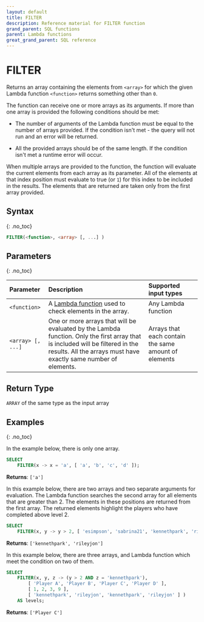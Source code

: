 ```yaml
---
layout: default
title: FILTER
description: Reference material for FILTER function
grand_parent: SQL functions
parent: Lambda functions
great_grand_parent: SQL reference
---
```


# FILTER

Returns an array containing the elements from `<array>` for which the given Lambda function `<function>` returns something other than `0`.

The function can receive one or more arrays as its arguments. If more than one array is provided the following conditions should be met:

* The number of arguments of the Lambda function must be equal to the number of arrays provided. If the condition isn't met - the query will not run and an error will be returned.

* All the provided arrays should be of the same length. If the condition isn't met a runtime error will occur.

When multiple arrays are provided to the function, the function will evaluate the current elements from each array as its parameter. All of the elements at that index position must evaluate to true (or `1`) for this index to be included in the results. The elements that are returned are taken only from the first array provided.

## Syntax
{: .no_toc}

```sql
FILTER(<function>, <array> [, ...] )
```
## Parameters
{: .no_toc} 

| Parameter        | Description     | Supported input types | 
| :---------------- | :------------------------------------------ | :---------| 
| `<function>`         | A [Lambda function](../../../Guides/working-with-semi-structured-data/working-with-arrays.md#manipulating-arrays-with-lambda-functions) used to check elements in the array. | Any Lambda function | 
| `<array> [, ...]`  | One or more arrays that will be evaluated by the Lambda function. Only the first array that is included will be filtered in the results. All the arrays must have exactly same number of elements.  | Arrays that each contain the same amount of elements | 

## Return Type
`ARRAY` of the same type as the input array 

## Examples
{: .no_toc}

In the example below, there is only one array.

```sql
SELECT
	FILTER(x -> x = 'a', [ 'a', 'b', 'c', 'd' ]);
```

**Returns**: `['a']`

In this example below, there are two arrays and two separate arguments for evaluation. The Lambda function searches the second array for all elements that are greater than 2. The elements in these positions are returned from the first array. The returned elements highlight the players who have completed above level 2. 

```sql
SELECT
	FILTER(x, y -> y > 2, [ 'esimpson', 'sabrina21', 'kennethpark', 'rileyjon' ], [ 1, 2, 3, 9 ]) AS levels;
```

**Returns**: `['kennethpark', 'rileyjon']`

In this example below, there are three arrays, and Lambda function which meet the condition on two of them.

```sql
SELECT
	FILTER(x, y, z -> (y > 2 AND z = 'kennethpark'),
		[ 'Player A', 'Player B', 'Player C', 'Player D' ],
		[ 1, 2, 3, 9 ],
		[ 'kennethpark', 'rileyjon', 'kennethpark', 'rileyjon' ] )
	AS levels;
```

**Returns**: `['Player C']`